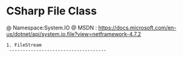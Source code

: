# CSharp File Class 

@ Namespace:System.IO 
@ MSDN : https://docs.microsoft.com/en-us/dotnet/api/system.io.file?view=netframework-4.7.2


    1. FileStream
     ------------------------------------

